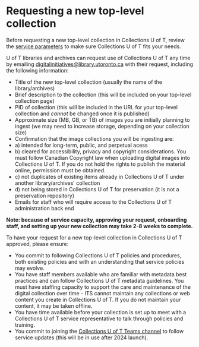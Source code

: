 # Requesting a new top-level collection

Before requesting a new top-level collection in Collections U of T, review the [service parameters](https://github.com/utlib/collections-uoft/blob/main/README.md#about-collections-u-of-t) to make sure Collections U of T fits your needs.

U of T libraries and archives can request use of Collections U of T any time by emailing digitalinitiatives@library.utoronto.ca with their request, including the following information:

* Title of the new top-level collection (usually the name of the library/archives)
* Brief description to the collection (this will be included on your top-level collection page)
* PID of collection (this will be included in the URL for your top-level collection and *cannot* be changed once it is published)
* Approximate size (MB, GB, or TB) of images you are initially planning to ingest (we may need to increase storage, depending on your collection size)
* Confirmation that the image collections you will be ingesting are:
*    a) intended for long-term, public, and perpetual acess
*    b) cleared for accessibility, privacy and copyright considerations. You must follow Canadian Copyright law when uploading digital images into Collections U of T. If you do not hold the rights to publish the material online, permission must be obtained. 
*    c) not duplicates of existing items already in Collections U of T under another library/archives' collection
*    d) not being stored in Collections U of T for preservation (it is not a preservation repository)
* Emails for staff who will require access to the Collections U of T administration back end

**Note: because of service capacity, approving your request, onboarding staff, and setting up your new collection may take 2-8 weeks to complete.**

To have your request for a new top-level collection in Collections U of T approved, please ensure:
* You commit to following Collections U of T policies and procedures, both existing policies and with an understanding that service policies may evolve.
* You have staff members available who are familiar with metadata best practices and can follow Collections U of T metadata guidelines. You must have staffing capacity to support the care and maintenance of the digital collection over time - ITS cannot maintain any collections or web content you create in Collections U of T. If you do not maintain your content, it may be taken offline.
* You have time available before your collection is set up to meet with a Collections U of T service representative to talk through policies and training.
* You commit to joining the [Collections U of T Teams channel](https://teams.microsoft.com/l/channel/19%3a0c2caaac27a04fe7b6e37018970a66b5%40thread.tacv2/Collections%2520U%2520of%2520T?groupId=2151c2c7-2063-412d-8ebf-de2c9f809003&tenantId=78aac226-2f03-4b4d-9037-b46d56c55210) to follow service updates (this will be in use after 2024 launch).
